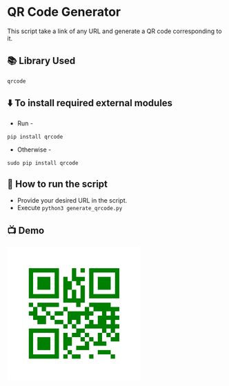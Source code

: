 # QR Code Generator

This script take a link of any URL and generate a QR code corresponding to it.

## 📚 Library Used
```
qrcode
```
## ⬇️ To install required external modules
+ Run -
```
pip install qrcode
```
+ Otherwise -
```
sudo pip install qrcode
```

## 🌟 How to run the script
+ Provide your desired URL in the script.
+ Execute ```python3 generate_qrcode.py```

## 📺 Demo

![image](https://github.com/shubham-rasal-123/QR-Code-Generator/blob/master/MyQRCode2.png?raw=true)